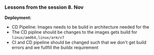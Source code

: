 ### Lessons from the session 8. Nov 

**Deployment:**

- CD Pipeline: Images needs to be build in architecture needed for the 
- The CD pipline should be changes to the images gets build for `linux/amd64,linux/arm/v7`
- CI and CD pipeline should be changed such that we don't get build errors and we fullfill the buildx requirement 


